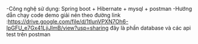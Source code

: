 -Công nghệ sử dụng:
Spring boot + Hibernate + mysql + postman
-Hướng dẫn chạy code demo
giải nén theo đường link :https://drive.google.com/file/d/1tlunVPXN7Oh6-IpGFU_e7Gx41LjiJImB/view?usp=sharing
đây là phần database và các api test trên postman
